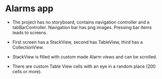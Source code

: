 #  Alarms app

- The project has no storyboard, contains navigation controller and a tabBarController. Navigation bar has png images. Pressing bar items leads to screens.

- First screen has a StackView, second has TableView, third has a CollectionView.

- StackView is filled with custom made Alarm views and can be scrolled.

- There are custom Table View cells with an eye in a random place (200 cells or more).

